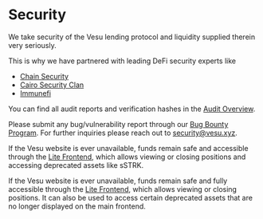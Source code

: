
# Security

We take security of the Vesu lending protocol and liquidity supplied therein very seriously.

This is why we have partnered with leading DeFi security experts like

- [Chain Security](https://www.chainsecurity.com)
- [Cairo Security Clan](https://cairosecurityclan.com)
- [Immunefi](https://immunefi.com)

You can find all audit reports and verification hashes in the [Audit Overview](./audits.md).

Please submit any bug/vulnerability report through our [Bug Bounty Program](https://immunefi.com/bug-bounty/vesu/information/).
For further inquiries please reach out to [security@vesu.xyz](mailto:security@vesu.xyz).

If the Vesu website is ever unavailable, funds remain safe and accessible through the [Lite Frontend](https://lite.vesu.xyz), which allows viewing or closing positions and accessing deprecated assets like sSTRK.

If the Vesu website is ever unavailable, funds remain safe and fully accessible through the [Lite Frontend](https://lite.vesu.xyz), which allows viewing or closing positions. It can also be used to access certain deprecated assets that are no longer displayed on the main frontend.